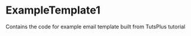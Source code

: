 ExampleTemplate1
================

Contains the code for example email template built from TutsPlus tutorial
